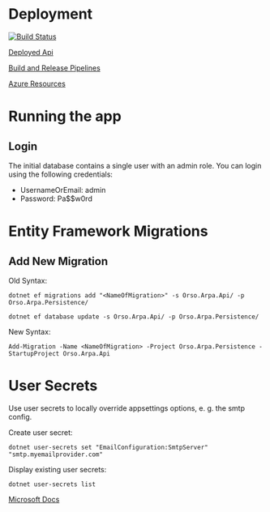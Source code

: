 # Deployment
[![Build Status](https://dev.azure.com/OrsoDevOps/Orso.Arpa.Api/_apis/build/status/orso-arpa%20-%201%20-%20CI?branchName=master)](https://dev.azure.com/OrsoDevOps/Orso.Arpa.Api/_build/latest?definitionId=2&branchName=master)

[Deployed Api](https://orso-arpa.azurewebsites.net)

[Build and Release Pipelines](https://dev.azure.com/OrsoDevOps/Orso.Arpa.Api)

[Azure Resources](https://portal.azure.com/#@azureorso.onmicrosoft.com/resource/subscriptions/c0b08a7a-5482-41e5-a89a-8805790176c5/resourceGroups/Orso.Arpa/overview)

# Running the app

## Login
The initial database contains a single user with an admin role. You can login using the following credentials:
* UsernameOrEmail: admin
* Password: Pa$$w0rd

# Entity Framework Migrations

## Add New Migration
Old Syntax:
```
dotnet ef migrations add "<NameOfMigration>" -s Orso.Arpa.Api/ -p Orso.Arpa.Persistence/

dotnet ef database update -s Orso.Arpa.Api/ -p Orso.Arpa.Persistence/
```

New Syntax:
```
Add-Migration -Name <NameOfMigration> -Project Orso.Arpa.Persistence -StartupProject Orso.Arpa.Api
```

# User Secrets

Use user secrets to locally override appsettings options, e. g. the smtp config.

Create user secret:
```
dotnet user-secrets set "EmailConfiguration:SmtpServer" "smtp.myemailprovider.com"
```

Display existing user secrets:
```
dotnet user-secrets list
```

[Microsoft Docs](https://docs.microsoft.com/en-us/aspnet/core/security/app-secrets?view=aspnetcore-5.0&tabs=windows)
